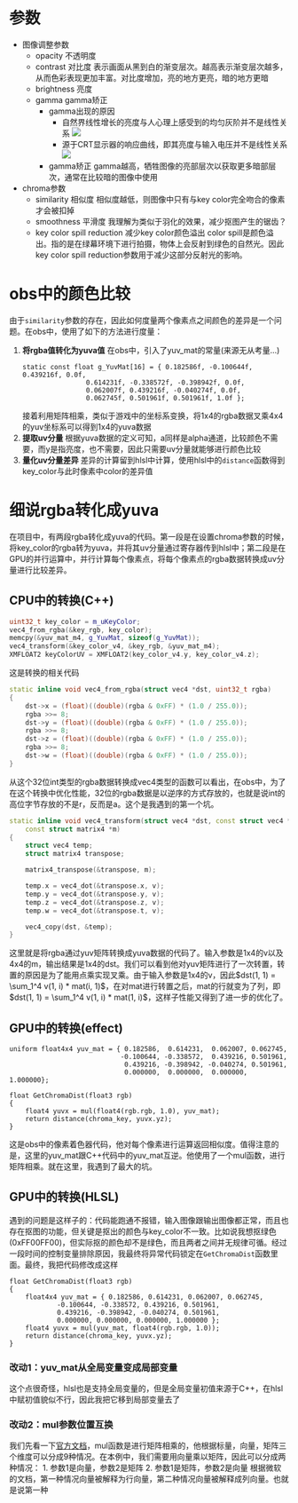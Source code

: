 # 参数
- 图像调整参数
    - opacity 不透明度
    - contrast 对比度
        表示画面从黑到白的渐变层次。越高表示渐变层次越多，从而色彩表现更加丰富。对比度增加，亮的地方更亮，暗的地方更暗
    - brightness 亮度
    - gamma gamma矫正
        - gamma出现的原因
            - 自然界线性增长的亮度与人心理上感受到的均匀灰阶并不是线性关系
                ![](https://pic1.zhimg.com/80/v2-723aa4f5f5e3c6eada193b2955f15096_hd.jpg)
            - 源于CRT显示器的响应曲线，即其亮度与输入电压并不是线性关系
                ![](http://forum.xitek.com/upload/490/49092/49092_1066373688.gif)
        - gamma矫正
            gamma越高，牺牲图像的亮部层次以获取更多暗部层次，通常在比较暗的图像中使用
- chroma参数
    - similarity 相似度
        相似度越低，则图像中只有与key color完全吻合的像素才会被扣掉
    - smoothness 平滑度
        我理解为类似于羽化的效果，减少抠图产生的锯齿？
    - key color spill reduction 减少key color颜色溢出
        color spill是颜色溢出。指的是在绿幕环境下进行拍摄，物体上会反射到绿色的自然光。因此key color spill reduction参数用于减少这部分反射光的影响。

# obs中的颜色比较
由于`similarity`参数的存在，因此如何度量两个像素点之间颜色的差异是一个问题。在obs中，使用了如下的方法进行度量：
1. **将rgba值转化为yuva值**
    在obs中，引入了yuv_mat的常量(来源无从考量...)
    ```
    static const float g_YuvMat[16] = { 0.182586f, -0.100644f, 0.439216f, 0.0f,
					0.614231f, -0.338572f, -0.398942f, 0.0f,
					0.062007f, 0.439216f, -0.040274f, 0.0f,
					0.062745f, 0.501961f, 0.501961f, 1.0f };
    ```
    接着利用矩阵相乘，类似于游戏中的坐标系变换，将1x4的rgba数据叉乘4x4的yuv坐标系可以得到1x4的yuva数据
2. **提取uv分量**
    根据yuva数据的定义可知，a同样是alpha通道，比较颜色不需要，而y是指亮度，也不需要，因此只需要uv分量就能够进行颜色比较
3. **量化uv分量差异**
    差异的计算留到hlsl中计算，使用hlsl中的`distance`函数得到key_color与此时像素中color的差异值

# 细说rgba转化成yuva
在项目中，有两段rgba转化成yuva的代码。第一段是在设置chroma参数的时候，将key_color的rgba转为yuva，并将其uv分量通过寄存器传到hlsl中；第二段是在GPU的并行运算中，并行计算每个像素点，将每个像素点的rgba数据转换成uv分量进行比较差异。
## CPU中的转换(C++)
```c++
uint32_t key_color = m_uKeyColor;
vec4_from_rgba(&key_rgb, key_color);
memcpy(&yuv_mat_m4, g_YuvMat, sizeof(g_YuvMat));
vec4_transform(&key_color_v4, &key_rgb, &yuv_mat_m4);	
XMFLOAT2 keyColorUV = XMFLOAT2(key_color_v4.y, key_color_v4.z);
```
这是转换的相关代码
```c++
static inline void vec4_from_rgba(struct vec4 *dst, uint32_t rgba)
{
    dst->x = (float)((double)(rgba & 0xFF) * (1.0 / 255.0));
    rgba >>= 8;
    dst->y = (float)((double)(rgba & 0xFF) * (1.0 / 255.0));
    rgba >>= 8;
    dst->z = (float)((double)(rgba & 0xFF) * (1.0 / 255.0));
    rgba >>= 8;
    dst->w = (float)((double)(rgba & 0xFF) * (1.0 / 255.0));
}
```
从这个32位int类型的rgba数据转换成vec4类型的函数可以看出，在obs中，为了在这个转换中优化性能，32位的rgba数据是以逆序的方式存放的，也就是说int的高位字节存放的不是r，反而是a。这个是我遇到的第一个坑。
```c++
static inline void vec4_transform(struct vec4 *dst, const struct vec4 *v,
    const struct matrix4 *m)
{
    struct vec4 temp;
    struct matrix4 transpose;

    matrix4_transpose(&transpose, m);

    temp.x = vec4_dot(&transpose.x, v);
    temp.y = vec4_dot(&transpose.y, v);
    temp.z = vec4_dot(&transpose.z, v);
    temp.w = vec4_dot(&transpose.t, v);

    vec4_copy(dst, &temp);
}
```
这里就是将rgba通过yuv矩阵转换成yuva数据的代码了。输入参数是1x4的v以及4x4的m，输出结果是1x4的dst。我们可以看到他对yuv矩阵进行了一次转置，转置的原因是为了能用点乘实现叉乘。由于输入参数是1x4的v，因此$dst(1, 1) = \sum_1^4 v(1, i) * mat(i, 1)$，在对mat进行转置之后，mat的行就变为了列，即$dst(1, 1) = \sum_1^4 v(1, i) * mat(1, i)$，这样子性能又得到了进一步的优化了。
## GPU中的转换(effect)
```hlsl
uniform float4x4 yuv_mat = { 0.182586,  0.614231,  0.062007, 0.062745,
                            -0.100644, -0.338572,  0.439216, 0.501961,
                             0.439216, -0.398942, -0.040274, 0.501961,
                             0.000000,  0.000000,  0.000000, 1.000000};

float GetChromaDist(float3 rgb)
{
	float4 yuvx = mul(float4(rgb.rgb, 1.0), yuv_mat);
	return distance(chroma_key, yuvx.yz);
}
```
这是obs中的像素着色器代码，他对每个像素进行运算返回相似度。值得注意的是，这里的yuv_mat跟C++代码中的yuv_mat互逆。他使用了一个mul函数，进行矩阵相乘。就在这里，我遇到了最大的坑。
## GPU中的转换(HLSL)
遇到的问题是这样子的：代码能跑通不报错，输入图像跟输出图像都正常，而且也存在抠图的功能，但关键是抠出的颜色与key_color不一致。比如说我想抠绿色(0xFF00FF00)，但实际抠的颜色却不是绿色，而且两者之间并无规律可循。经过一段时间的控制变量排除原因，我最终将异常代码锁定在`GetChromaDist`函数里面。最终，我把代码修改成这样
```hlsl
float GetChromaDist(float3 rgb)
{
	float4x4 yuv_mat = { 0.182586, 0.614231, 0.062007, 0.062745,
			-0.100644, -0.338572, 0.439216, 0.501961,
			0.439216, -0.398942, -0.040274, 0.501961,
			0.000000, 0.000000, 0.000000, 1.000000 };
    float4 yuvx = mul(yuv_mat, float4(rgb.rgb, 1.0));
    return distance(chroma_key, yuvx.yz);
}
```
### 改动1：yuv_mat从全局变量变成局部变量
这个点很奇怪，hlsl也是支持全局变量的，但是全局变量初值来源于C++，在hlsl中赋初值貌似不行，因此我把它移到局部变量去了
### 改动2：mul参数位置互换
我们先看一下[官方文档](https://docs.microsoft.com/zh-cn/windows/win32/direct3dhlsl/dx-graphics-hlsl-mul)，mul函数是进行矩阵相乘的，他根据标量，向量，矩阵三个维度可以分成9种情况。在本例中，我们需要用向量乘以矩阵，因此可以分成两种情况：
    1. 参数1是向量，参数2是矩阵
    2. 参数1是矩阵，参数2是向量
根据微软的文档，第一种情况向量被解释为行向量，第二种情况向量被解释成列向量。也就是说第一种
